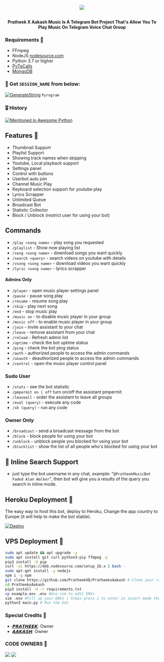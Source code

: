 <p align="center"><a href="https://t.me/pratheek06"><img src="https://github.com/PratheekXD/PratheekxAakash/blob/main/etc/PratheekXAakash.png"></a></p>
<p align="center">
    <br><b>Pratheek X Aakash  Music Is A Telegram Bot Project That's Allow You To Play Music On Telegram Voice Chat Group</b><br>
</p>

</p>

<h3>Requirements 📝</h3>

- FFmpeg
- NodeJS [nodesource.com](https://nodesource.com/)
- Python 3.7 or higher
- [PyTgCalls](https://github.com/pytgcalls/pytgcalls)
- [MongoDB](https://cloud.mongodb.com/)

### 🧪 Get `SESSION_NAME` from below:

[![GenerateString](https://img.shields.io/badge/repl.it-generateString-yellowgreen)](https://replit.com/@PratheekXD/StringSession#main.py) ``Pyrogram``

### 🎖 History

[![Mentioned in Awesome Python](https://awesome.re/mentioned-badge.svg)](https://github.com/PratheekXD)

## Features 🔮

- Thumbnail Support
- Playlist Support
- Showing track names when skipping
- Youtube, Local playback support
- Settings panel
- Control with buttons
- Userbot auto join
- Channel Music Play
- Keyboard selection support for youtube play
- Lyrics Scrapper
- Unlimited Queue
- Broadcast Bot
- Statistic Collector
- Block / Unblock (restrict user for using your bot)

## Commands 

- `/play <song name>` - play song you requested
- `/playlist` - Show now playing list
- `/song <song name>` - download songs you want quickly
- `/search <query>` - search videos on youtube with details
- `/vsong <song name>` - download videos you want quickly
- `/lyric <song name>` - lyrics scrapper

#### Admins Only 
- `/player` - open music player settings panel
- `/pause` - pause song play
- `/resume` - resume song play
- `/skip` - play next song
- `/end` - stop music play
- `/music on` - to disable music player in your group
- `/music off` - to enable music player in your group
- `/join` - invite assistant to your chat
- `/leave` - remove assistant from your chat
- `/reload` - Refresh admin list
- `/uptime` - check the bot uptime status
- `/ping` - check the bot ping status
- `/auth` - authorized people to access the admin commands
- `/unauth` - deauthorized people to access the admin commands
- `/control` - open the music player control panel

### Sudo User 
- `/stats` - see the bot statistic
- `/pmpermit on | off` turn on/off the assistant pmpermit
- `/leaveall` - order the assistant to leave all groups
- `/eval (query)` - execute any code
- `/sh (query)` - run any code

### Owner Only 
- `/broadcast` - send a broadcast message from the bot
- `/block` - block people for using your bot
- `/unblock` - unblock people you blocked for using your bot
- `/blocklist` - show the list of all people who's blocked for using your bot

## 🔎 Inline Search Support
- just type the bot username in any chat, example: "`@PratheekMusicBot Faded Alan Walker`", then bot will give you a results of the query you search in inline mode.

## Heroku Deployment 💜
The easy way to host this bot, deploy to Heroku, Change the app country to Europe (it will help to make the bot stable).

[![Deploy](https://www.herokucdn.com/deploy/button.svg)](https://heroku.com/deploy?template=https://github.com/PratheekXD/PratheekxAakash)

## VPS Deployment 📡

```sh
sudo apt update && apt upgrade -y
sudo apt install git curl python3-pip ffmpeg -y
pip3 install -U pip
curl -sL https://deb.nodesource.com/setup_16.x | bash -
sudo apt-get install -y nodejs
npm i -g npm
git clone https://github.com/PratheekXD/PratheekxAakash # Clone your repo.
cd PratheekxAakash
pip3 install -U -r requirements.txt
cp example.env .env #Use vim to edit ENVs
vim .env #Fill up your ENVs ( Steps press i to enter in insert mode then edit the file. Press Esc to exit the editing mode then type :wq! and press Enter key to save the file.)
python3 main.py # Run the bot
```

### Special Credits 💖
- [𝙋𝙍𝘼𝙏𝙃𝙀𝙀𝙆](https://github.com/PratheekXD): Owner
- [𝘼𝘼𝙆𝘼𝙎𝙃](https://github.com/): Owner

### CODE OWNERS 🎑
<a href="https://t.me/pratheek06"><img src="https://img.shields.io/badge/Inbox-PRATHEEK%20XD-blue.svg?style=for-the-badge&logo=Telegram"></a> <a href="https://t.me/akshhhxx"><img src="https://img.shields.io/badge/Inbox-AAKASH%20-red.svg?style=for-the-badge&logo=Telegram"></a>

